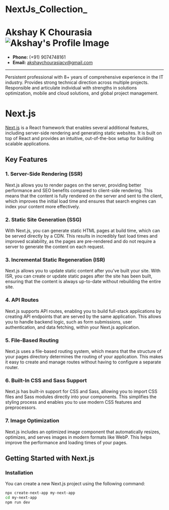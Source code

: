 # NextJs_Collection_



# Akshay K Chourasia ![Akshay's Profile Image](https://github.com/akshayChourasia.png)

- **Phone:** (+91) 9074748161
- **Email:** [akshaychourasiacv@gmail.com](mailto:akshaychourasiacv@gmail.com)


---

Persistent professional with 8+ years of comprehensive experience in the IT industry. Provides strong technical direction across multiple projects. Responsible and articulate individual with strengths in solutions optimization, mobile and cloud solutions, and global project management.


# Next.js

[Next.js](https://nextjs.org/) is a React framework that enables several additional features, including server-side rendering and generating static websites. It is built on top of React and provides an intuitive, out-of-the-box setup for building scalable applications.

## Key Features

### 1. Server-Side Rendering (SSR)
Next.js allows you to render pages on the server, providing better performance and SEO benefits compared to client-side rendering. This means that the content is fully rendered on the server and sent to the client, which improves the initial load time and ensures that search engines can index your content more effectively.

### 2. Static Site Generation (SSG)
With Next.js, you can generate static HTML pages at build time, which can be served directly by a CDN. This results in incredibly fast load times and improved scalability, as the pages are pre-rendered and do not require a server to generate the content on each request.

### 3. Incremental Static Regeneration (ISR)
Next.js allows you to update static content after you’ve built your site. With ISR, you can create or update static pages after the site has been built, ensuring that the content is always up-to-date without rebuilding the entire site.

### 4. API Routes
Next.js supports API routes, enabling you to build full-stack applications by creating API endpoints that are served by the same application. This allows you to handle backend logic, such as form submissions, user authentication, and data fetching, within your Next.js application.

### 5. File-Based Routing
Next.js uses a file-based routing system, which means that the structure of your pages directory determines the routing of your application. This makes it easy to create and manage routes without having to configure a separate router.

### 6. Built-In CSS and Sass Support
Next.js has built-in support for CSS and Sass, allowing you to import CSS files and Sass modules directly into your components. This simplifies the styling process and enables you to use modern CSS features and preprocessors.

### 7. Image Optimization
Next.js includes an optimized image component that automatically resizes, optimizes, and serves images in modern formats like WebP. This helps improve the performance and loading times of your pages.

## Getting Started with Next.js

### Installation

You can create a new Next.js project using the following command:

```sh
npx create-next-app my-next-app
cd my-next-app
npm run dev
